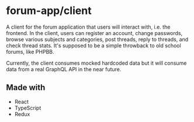 # forum-app/client

A client for the forum application that users will interact with, i.e. the frontend. In the client, users can register an account, change passwords, browse various subjects and categories, post threads, reply to threads, and check thread stats. It's supposed to be a simple throwback to old school forums, like PHPBB.

Currently, the client consumes mocked hardcoded data but it will consume data from a real GraphQL API in the near future.

## Made with

- React
- TypeScript
- Redux
